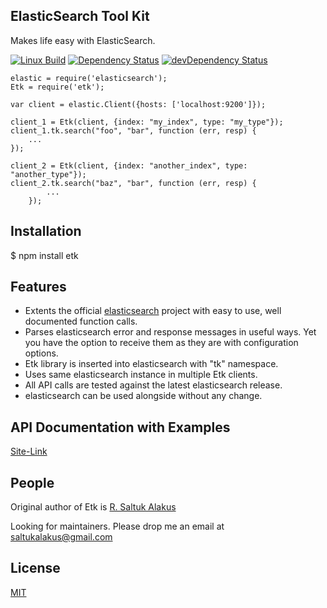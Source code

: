 ## ElasticSearch Tool Kit

Makes life easy with ElasticSearch.

[![Linux Build][travis-image]][travis-url]
[![Dependency Status][david-dm-dev-image]][david-dm-dev-url]
[![devDependency Status][david-dm-devDep-image]][david-dm-devDep-url]

    elastic = require('elasticsearch');
    Etk = require('etk');

    var client = elastic.Client({hosts: ['localhost:9200']});

    client_1 = Etk(client, {index: "my_index", type: "my_type"});
    client_1.tk.search("foo", "bar", function (err, resp) {
        ...
    });

    client_2 = Etk(client, {index: "another_index", type: "another_type"});
    client_2.tk.search("baz", "bar", function (err, resp) {
            ...
        });

## Installation
$ npm install etk

## Features
* Extents the official [elasticsearch](https://github.com/elastic/elasticsearch-js) project with easy to use, well documented function calls.
* Parses elasticsearch error and response messages in useful ways. Yet you have the option to receive them as they are with configuration options.
* Etk library is inserted into elasticsearch with "tk" namespace.
* Uses same elasticsearch instance in multiple Etk clients.
* All API calls are tested against the latest elasticsearch release.
* elasticsearch can be used alongside without any change.

## API Documentation with Examples
[Site-Link](http://saltukalakus.github.io/etk)

## People

Original author of Etk is [R. Saltuk Alakus](https://github.com/saltukalakus)

Looking for maintainers. Please drop me an email at saltukalakus@gmail.com

## License

[MIT](LICENSE)

[travis-image]: https://travis-ci.org/saltukalakus/etk.svg?branch=master
[travis-url]: https://travis-ci.org/saltukalakus/etk
[david-dm-dev-image]: https://david-dm.org/saltukalakus/etk.svg?style=flat
[david-dm-dev-url]: https://david-dm.org/saltukalakus/etk
[david-dm-devDep-image]: https://david-dm.org/saltukalakus/etk/dev-status.svg?style=flat
[david-dm-devDep-url]: https://david-dm.org/saltukalakus/etk#info=devDependencies
